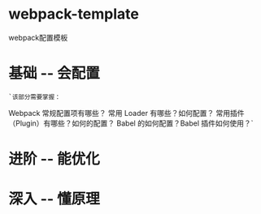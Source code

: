 # webpack-template
webpack配置模板
# 基础 -- 会配置
    `该部分需要掌握：

Webpack 常规配置项有哪些？
常用 Loader 有哪些？如何配置？
常用插件（Plugin）有哪些？如何的配置？
Babel 的如何配置？Babel 插件如何使用？`

# 进阶 -- 能优化
# 深入 -- 懂原理